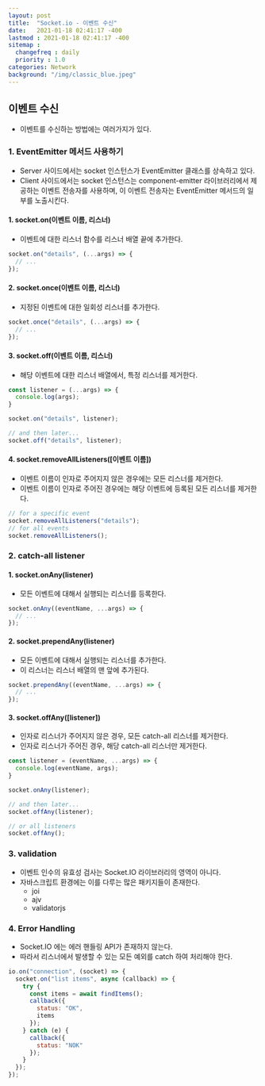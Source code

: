 ```yaml
---
layout: post
title:  "Socket.io - 이벤트 수신"
date:   2021-01-18 02:41:17 -400
lastmod : 2021-01-18 02:41:17 -400
sitemap :
  changefreq : daily
  priority : 1.0
categories: Network
background: "/img/classic_blue.jpeg"
---
```


## 이벤트 수신
- 이벤트를 수신하는 방법에는 여러가지가 있다.  

### 1. EventEmitter 메서드 사용하기
- Server 사이드에서는 socket 인스턴스가 EventEmitter 클래스를 상속하고 있다.
- Client 사이드에서는 socket 인스턴스는 component-emitter 라이브러리에서 제공하는 이벤트 전송자를 사용하며, 이 이벤트 전송자는 EventEmitter 메서드의 일부를 노출시킨다.
  
#### 1. socket.on(이벤트 이름, 리스너)
- 이벤트에 대한 리스너 함수를 리스너 배열 끝에 추가한다.

```javascript
socket.on("details", (...args) => {
  // ...
});
```

#### 2. socket.once(이벤트 이름, 리스너) 
- 지정된 이벤트에 대한 일회성 리스너를 추가한다.

```javascript
socket.once("details", (...args) => {
  // ...
});
```

#### 3. socket.off(이벤트 이름, 리스너)

- 해당 이벤트에 대한 리스너 배열에서, 특정 리스너를 제거한다.

```javascript
const listener = (...args) => {
  console.log(args);
}

socket.on("details", listener);

// and then later...
socket.off("details", listener);
```

#### 4. socket.removeAllListeners([이벤트 이름])
- 이벤트 이름이 인자로 주어지지 않은 경우에는 모든 리스너를 제거한다.
- 이벤트 이름이 인자로 주어진 경우에는 해당 이벤트에 등록된 모든 리스너를 제거한다.

```javascript
// for a specific event
socket.removeAllListeners("details");
// for all events
socket.removeAllListeners();
```

### 2. catch-all listener
#### 1.  socket.onAny(listener)
- 모든 이벤트에 대해서 실행되는 리스너를 등록한다.

```javascript
socket.onAny((eventName, ...args) => {
  // ...
});
```

#### 2. socket.prependAny(listener)
- 모든 이벤트에 대해서 실행되는 리스너를 추가한다. 
- 이 리스너는 리스너 배열의 맨 앞에 추가된다.

```javascript
socket.prependAny((eventName, ...args) => {
  // ...
});
```

#### 3. socket.offAny([listener])
- 인자로 리스너가 주어지지 않은 경우, 모든 catch-all 리스너를 제거한다.
- 인자로 리스너가 주어진 경우, 해당 catch-all 리스너만 제거한다.

```javascript
const listener = (eventName, ...args) => {
  console.log(eventName, args);
}

socket.onAny(listener);

// and then later...
socket.offAny(listener);

// or all listeners
socket.offAny();
```

### 3. validation
- 이벤트 인수의 유효성 검사는 Socket.IO 라이브러리의 영역이 아니다.
- 자바스크립트 환경에는 이를 다루는 많은 패키지들이 존재한다. 
    - joi
    - ajv
    - validatorjs

### 4. Error Handling
- Socket.IO 에는 에러 핸들링 API가 존재하지 않는다.
- 따라서 리스너에서 발생할 수 있는 모든 예외를 catch 하여 처리해야 한다.

```javascript
io.on("connection", (socket) => {
  socket.on("list items", async (callback) => {
    try {
      const items = await findItems();
      callback({
        status: "OK",
        items
      });
    } catch (e) {
      callback({
        status: "NOK"
      });
    }
  });
});
```
 

